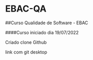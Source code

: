 # EBAC-QA

##Curso Qualidade de Software - EBAC

####Curso iniciado dia 19/07/2022

Criado clone Github

link com git desktop
